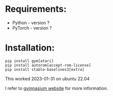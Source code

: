# Requirements:
- Python - version ?
- PyTorch - version ?

# Installation:
```
pip install gym[atari] 
pip install autorom[accept-rom-license]
pip install stable-baselines3[extra]
```

This worked 2023-01-31 on ubuntu 22.04

I refer to [gymnasium website](https://gymnasium.farama.org/environments/atari) for more information.
